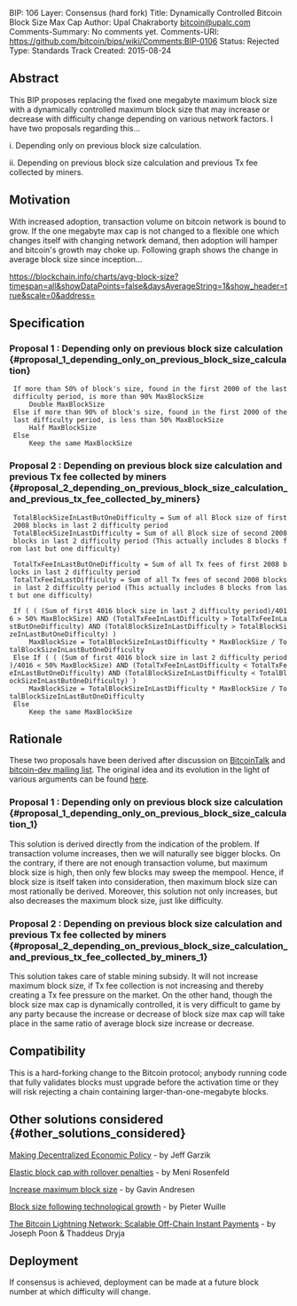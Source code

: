 BIP: 106
Layer: Consensus (hard fork)
Title: Dynamically Controlled Bitcoin Block Size Max Cap
Author: Upal Chakraborty <bitcoin@upalc.com>
Comments-Summary: No comments yet.
Comments-URI: https://github.com/bitcoin/bips/wiki/Comments:BIP-0106
Status: Rejected
Type: Standards Track
Created: 2015-08-24

## Abstract

This BIP proposes replacing the fixed one megabyte maximum block size
with a dynamically controlled maximum block size that may increase or
decrease with difficulty change depending on various network factors. I
have two proposals regarding this\...

i\. Depending only on previous block size calculation.

ii\. Depending on previous block size calculation and previous Tx fee
collected by miners.

## Motivation

With increased adoption, transaction volume on bitcoin network is bound
to grow. If the one megabyte max cap is not changed to a flexible one
which changes itself with changing network demand, then adoption will
hamper and bitcoin\'s growth may choke up. Following graph shows the
change in average block size since inception\...

<https://blockchain.info/charts/avg-block-size?timespan=all&showDataPoints=false&daysAverageString=1&show_header=true&scale=0&address=>

## Specification

### Proposal 1 : Depending only on previous block size calculation {#proposal_1_depending_only_on_previous_block_size_calculation}

` If more than 50% of block's size, found in the first 2000 of the last difficulty period, is more than 90% MaxBlockSize`\
`     Double MaxBlockSize`\
` Else if more than 90% of block's size, found in the first 2000 of the last difficulty period, is less than 50% MaxBlockSize`\
`     Half MaxBlockSize`\
` Else`\
`     Keep the same MaxBlockSize`

### Proposal 2 : Depending on previous block size calculation and previous Tx fee collected by miners {#proposal_2_depending_on_previous_block_size_calculation_and_previous_tx_fee_collected_by_miners}

` TotalBlockSizeInLastButOneDifficulty = Sum of all Block size of first 2008 blocks in last 2 difficulty period`\
` TotalBlockSizeInLastDifficulty = Sum of all Block size of second 2008 blocks in last 2 difficulty period (This actually includes 8 blocks from last but one difficulty)`\
` `\
` TotalTxFeeInLastButOneDifficulty = Sum of all Tx fees of first 2008 blocks in last 2 difficulty period`\
` TotalTxFeeInLastDifficulty = Sum of all Tx fees of second 2008 blocks in last 2 difficulty period (This actually includes 8 blocks from last but one difficulty)`\
` `\
` If ( ( (Sum of first 4016 block size in last 2 difficulty period)/4016 > 50% MaxBlockSize) AND (TotalTxFeeInLastDifficulty > TotalTxFeeInLastButOneDifficulty) AND (TotalBlockSizeInLastDifficulty > TotalBlockSizeInLastButOneDifficulty) )`\
`     MaxBlockSize = TotalBlockSizeInLastDifficulty * MaxBlockSize / TotalBlockSizeInLastButOneDifficulty`\
` Else If ( ( (Sum of first 4016 block size in last 2 difficulty period)/4016 < 50% MaxBlockSize) AND (TotalTxFeeInLastDifficulty < TotalTxFeeInLastButOneDifficulty) AND (TotalBlockSizeInLastDifficulty < TotalBlockSizeInLastButOneDifficulty) )`\
`     MaxBlockSize = TotalBlockSizeInLastDifficulty * MaxBlockSize / TotalBlockSizeInLastButOneDifficulty`\
` Else`\
`     Keep the same MaxBlockSize`

## Rationale

These two proposals have been derived after discussion on
[BitcoinTalk](https://bitcointalk.org/index.php?topic=1154536.0) and
[bitcoin-dev mailing
list](http://lists.linuxfoundation.org/pipermail/bitcoin-dev/2015-August/010285.html).
The original idea and its evolution in the light of various arguments
can be found [here](http://upalc.com/maxblocksize.php).

### Proposal 1 : Depending only on previous block size calculation {#proposal_1_depending_only_on_previous_block_size_calculation_1}

This solution is derived directly from the indication of the problem. If
transaction volume increases, then we will naturally see bigger blocks.
On the contrary, if there are not enough transaction volume, but maximum
block size is high, then only few blocks may sweep the mempool. Hence,
if block size is itself taken into consideration, then maximum block
size can most rationally be derived. Moreover, this solution not only
increases, but also decreases the maximum block size, just like
difficulty.

### Proposal 2 : Depending on previous block size calculation and previous Tx fee collected by miners {#proposal_2_depending_on_previous_block_size_calculation_and_previous_tx_fee_collected_by_miners_1}

This solution takes care of stable mining subsidy. It will not increase
maximum block size, if Tx fee collection is not increasing and thereby
creating a Tx fee pressure on the market. On the other hand, though the
block size max cap is dynamically controlled, it is very difficult to
game by any party because the increase or decrease of block size max cap
will take place in the same ratio of average block size increase or
decrease.

## Compatibility

This is a hard-forking change to the Bitcoin protocol; anybody running
code that fully validates blocks must upgrade before the activation time
or they will risk rejecting a chain containing larger-than-one-megabyte
blocks.

## Other solutions considered {#other_solutions_considered}

[Making Decentralized Economic
Policy](http://gtf.org/garzik/bitcoin/BIP100-blocksizechangeproposal.pdf) -
by Jeff Garzik

[Elastic block cap with rollover
penalties](https://bitcointalk.org/index.php?topic=1078521.0) - by Meni
Rosenfeld

[Increase maximum block
size](https://github.com/bitcoin/bips/blob/master/bip-0101.mediawiki) -
by Gavin Andresen

[Block size following technological
growth](https://gist.github.com/sipa/c65665fc360ca7a176a6) - by Pieter
Wuille

[The Bitcoin Lightning Network: Scalable Off-Chain Instant
Payments](https://lightning.network/lightning-network-paper.pdf) - by
Joseph Poon & Thaddeus Dryja

## Deployment

If consensus is achieved, deployment can be made at a future block
number at which difficulty will change.
